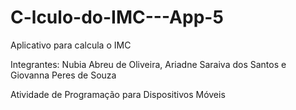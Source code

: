 # C-lculo-do-IMC---App-5
Aplicativo para calcula o IMC

Integrantes: Nubia Abreu de Oliveira,
Ariadne Saraiva dos Santos e
Giovanna Peres de Souza

Atividade de Programação para Dispositivos Móveis
